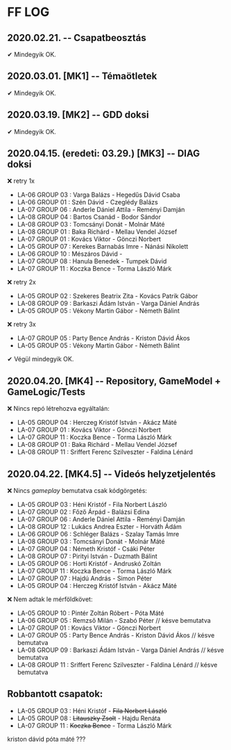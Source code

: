# FF LOG

## 2020.02.21. -- Csapatbeosztás
✔ Mindegyik OK.

## 2020.03.01. [MK1] -- Témaötletek
✔ Mindegyik OK.

## 2020.03.19. [MK2] -- GDD doksi
✔ Mindegyik OK.

## 2020.04.15. (eredeti: 03.29.) [MK3] -- DIAG doksi
❌ retry 1x
- LA-06 GROUP 03 : Varga Balázs - Hegedűs Dávid Csaba
- LA-06 GROUP 01 : Szén Dávid - Czeglédy Balázs
- LA-07 GROUP 06 : Anderle Dániel Attila - Reményi Damján
- LA-08 GROUP 04 : Bartos Csanád - Bodor Sándor
- LA-08 GROUP 03 : Tomcsányi Donát - Molnár Máté
- LA-08 GROUP 01 : Baka Richárd - Mellau Vendel József
- LA-07 GROUP 01 : Kovács Viktor - Gönczi Norbert
- LA-05 GROUP 07 : Kerekes Barnabás Imre - Nánási Nikolett
- LA-06 GROUP 10 : Mészáros Dávid -
- LA-07 GROUP 08 : Hanula Benedek - Tumpek Dávid
- LA-07 GROUP 11 : Koczka Bence - Torma László Márk

❌ retry 2x
- LA-05 GROUP 02 : Szekeres Beatrix Zita - Kovács Patrik Gábor
- LA-08 GROUP 09 : Barkaszi Ádám István - Varga Dániel András
- LA-05 GROUP 05 : Vékony Martin Gábor - Németh Bálint

❌ retry 3x
- LA-07 GROUP 05 : Party Bence András - Kriston Dávid Ákos
- LA-05 GROUP 05 : Vékony Martin Gábor - Németh Bálint

✔ Végül mindegyik OK.

## 2020.04.20. [MK4] -- Repository, GameModel + GameLogic/Tests
❌ Nincs repó létrehozva egyáltalán:
- LA-05 GROUP 04 :  Herczeg Kristóf István - Akácz Máté
- LA-07 GROUP 01 :  Kovács Viktor - Gönczi Norbert
- LA-07 GROUP 11 :  Koczka Bence - Torma László Márk
- LA-08 GROUP 01 :  Baka Richárd - Mellau Vendel József
- LA-08 GROUP 11 :  Sriffert Ferenc Szilveszter - Faldina Lénárd

## 2020.04.22. [MK4.5] -- Videós helyzetjelentés
❌ Nincs *gameplay* bemutatva csak kódgörgetés:
- LA-05 GROUP 03 :  Héni Kristóf - Fila Norbert László
- LA-07 GROUP 02 :  Főző Árpád - Balázsi Edina
- LA-07 GROUP 06 :  Anderle Dániel Attila - Reményi Damján
- LA-08 GROUP 12 :  Lukács Andrea Eszter - Horváth Ádám
- LA-06 GROUP 06 :  Schléger Balázs - Szalay Tamás Imre
- LA-08 GROUP 03 :  Tomcsányi Donát - Molnár Máté
- LA-07 GROUP 04 :  Németh Kristóf - Csáki Péter
- LA-08 GROUP 07 :  Pirityi István - Duzmath Bálint
- LA-05 GROUP 06 :  Horti Kristóf - Andruskó Zoltán
- LA-07 GROUP 11 :  Koczka Bence - Torma László Márk
- LA-07 GROUP 07 :  Hajdú András - Simon Péter
- LA-05 GROUP 04 :  Herczeg Kristóf István - Akácz Máté

❌ Nem adtak le mérföldkövet:
- LA-05 GROUP 10 :  Pintér Zoltán Róbert - Póta Máté
- LA-06 GROUP 05 :  Remzső Milán - Szabó Péter // késve bemutatva
- LA-07 GROUP 01 :  Kovács Viktor - Gönczi Norbert
- LA-07 GROUP 05 :  Party Bence András - Kriston Dávid Ákos // késve bemutatva
- LA-08 GROUP 09 :  Barkaszi Ádám István - Varga Dániel András // késve bemutatva
- LA-08 GROUP 11 :  Sriffert Ferenc Szilveszter - Faldina Lénárd // késve bemutatva

## Robbantott csapatok:
- LA-05 GROUP 03 :  Héni Kristóf - ~~Fila Norbert László~~
- LA-05 GROUP 08 :  ~~Litauszky Zsolt~~ - Hajdu Renáta
- LA-07 GROUP 11 :  ~~Koczka Bence~~ - Torma László Márk

kriston dávid
póta máté
???